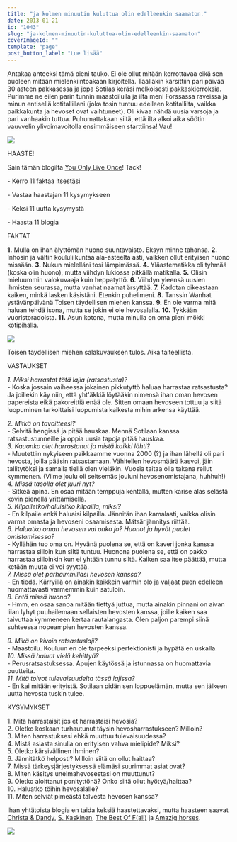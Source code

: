 ```yaml
---
title: "ja kolmen minuutin kuluttua olin edelleenkin saamaton."
date: 2013-01-21
id: "1043"
slug: "ja-kolmen-minuutin-kuluttua-olin-edelleenkin-saamaton"
coverImageId: ""
template: "page"
post_button_label: "Lue lisää"
---
```


Antakaa anteeksi tämä pieni tauko. Ei ole ollut mitään kerrottavaa eikä sen puoleen mitään mielenkiintoakaan kirjoitella. Täälläkin kärsittiin pari päivää 30 asteen pakkasessa ja jopa Sotilas keräsi melkoisesti pakkaskierroksia. Purimme ne eilen parin tunnin maastoilulla ja ilta meni Forssassa raveissa ja minun entisellä kotitallillani (joka tosin tuntuu edelleen kotitallilta, vaikka paikkakunta ja hevoset ovat vaihtuneet). Oli kivaa nähdä uusia varsoja ja pari vanhaakin tuttua. Puhumattakaan siitä, että ilta alkoi aika söötin vauvvelin ylivoimavoitolla ensimmäiseen starttiinsa! Vau!

[![](/images/rock.jpg)](http://4.bp.blogspot.com/-ZYVRASRJhLQ/UP1WebO7pSI/AAAAAAAAE7o/9ulwITJp8Ew/s1600/rock.jpg)

HAASTE!

Sain tämän blogilta [You Only Live Once](http://erika-only-live-once.blogspot.fi/)! Tack!

\- Kerro 11 faktaa itsestäsi

\- Vastaa haastajan 11 kysymykseen

\- Keksi 11 uutta kysymystä

\- Haasta 11 blogia

FAKTAT

**1.** Mulla on ihan älyttömän huono suuntavaisto. Eksyn minne tahansa. **2.** Inhosin ja vältin koululiikuntaa ala-asteelta asti, vaikken ollut erityisen huono missään. **3.** Nukun mielelläni tosi lämpimässä. **4.** Yläastematikka oli tyhmää (koska olin huono), mutta viihdyn lukiossa pitkällä matikalla. **5.** Olisin mieluummin valokuvaaja kuin heppatyttö. **6.** Viihdyn yleensä uusien ihmisten seurassa, mutta vanhat naamat ärsyttää. **7.** Kadotan oikeastaan kaiken, minkä lasken käsistäni. Etenkin puhelimeni. **8.** Tanssin Wanhat ystävänpäivänä Toisen täydellisen miehen kanssa. **9.** En ole varma mitä haluan tehdä isona, mutta se jokin ei ole hevosalalla. **10.** Tykkään vuoristoradoista. **11.** Asun kotona, mutta minulla on oma pieni mökki kotipihalla.

[![](/images/hoo.jpg)](http://3.bp.blogspot.com/-PsBRrnAQm1w/UP2Usg48uJI/AAAAAAAAE8E/JBPZEq6Ui6Q/s1600/hoo.jpg)

Toisen täydellisen miehen salakuvauksen tulos. Aika taiteellista.

VASTAUKSET

_1\. Miksi harrastat tätä lajia (ratsastusta)?_  
_\-_ Koska jossain vaiheessa jokainen pikkutyttö haluaa harrastaa ratsastusta? Ja joillekin käy niin, että yht'äkkiä löytääkin nimensä ihan oman hevosen papereista eikä pakoreittiä enää ole. Sitten omaan hevoseen tottuu ja siitä luopuminen tarkoittaisi luopumista kaikesta mihin arkensa käyttää.

_2\. Mitkä on tavoitteesi?_  
_\-_ Selvitä hengissä ja pitää hauskaa. Mennä Sotilaan kanssa ratsastustunneille ja oppia uusia tapoja pitää hauskaa.  
_3\. Kauanko olet harrastanut ja mistä kaikki lähti?_  
_\-_ Muutettiin nykyiseen paikkaamme vuonna 2000 (?) ja ihan lähellä oli pari hevosta, joilla pääsin ratsastamaan. Vähitellen hevosmäärä kasvoi, jäin tallitytöksi ja samalla tiellä olen vieläkin. Vuosia taitaa olla takana reilut kymmenen. (Viime joulu oli seitsemäs jouluni hevosenomistajana, huhhuh!)  
_4\. Missä tasolla olet juuri nyt?_  
_\-_ Sitkeä apina. En osaa mitään temppuja kentällä, mutten karise alas selästä kovin pienellä yrittämisellä.  
_5\. Kilpailetko/haluisitko kilpailla, miksi?_  
_\-_ En kilpaile enkä haluaisi kilpailla. Jännitän ihan kamalasti, vaikka olisin varma omasta ja hevoseni osaamisesta. Mätsärijännitys riittää.  
_6\. Haluatko oman hevosen vai onko jo? Huonot ja hyvät puolet omistamisessa?_  
_\-_ Kyllähän tuo oma on. Hyvänä puolena se, että on kaveri jonka kanssa harrastaa silloin kun siltä tuntuu. Huonona puolena se, että on pakko harrastaa silloinkin kun ei yhtään tunnu siltä. Kaiken saa itse päättää, mutta ketään muuta ei voi syyttää.  
_7\. Missä olet parhaimmillasi hevosen kanssa?_  
_\-_ En tiedä. Kärryillä on ainakin kaikkein varmin olo ja valjaat puen edelleen huomattavasti varmemmin kuin satuloin.  
_8\. Entä missä huono?_  
_\-_ Hmm, en osaa sanoa mitään tiettyä juttua, mutta ainakin pinnani on aivan liian lyhyt puuhailemaan sellaisten hevosten kanssa, joille kaiken saa taivuttaa kymmeneen kertaa rautalangasta. Olen paljon parempi siinä suhteessa nopeampien hevosten kanssa.

_9\. Mikä on kivoin ratsastuslaji?_  
_\-_ Maastoilu. Kouluun en ole tarpeeksi perfektionisti ja hypätä en uskalla.  
_10\. Missä haluat vielä kehittyä?_  
_\-_ Perusratsastuksessa. Apujen käytössä ja istunnassa on huomattavia puutteita.  
_11\. Mitä toivot tulevaisuudelta tässä lajissa?_  
_\-_ En kai mitään erityistä. Sotilaan pidän sen loppuelämän, mutta sen jälkeen uutta hevosta tuskin tulee.

KYSYMYKSET

1\. Mitä harrastaisit jos et harrastaisi hevosia?  
2\. Oletko koskaan turhautunut täysin hevosharrastukseen? Milloin?  
3\. Miten harrastuksesi ehkä muuttuu tulevaisuudessa?  
4\. Mistä asiasta sinulla on erityisen vahva mielipide? Miksi?  
5\. Oletko kärsivällinen ihminen?  
6\. Jännitätkö helposti? Milloin siitä on ollut haittaa?  
7\. Missä tärkeysjärjestyksessä elämäsi suurimmat asiat ovat?  
8\. Miten käsitys unelmahevosestasi on muuttunut?  
9\. Oletko aloittanut ponityttönä? Onko siitä ollut hyötyä/haittaa?  
10\. Haluatko töihin hevosalalle?  
11\. Miten selviät pimeästä talvesta hevosen kanssa?

Ihan yhtätoista blogia en taida keksiä haastettavaksi, mutta haasteen saavat [Christa & Dandy](http://kilpasilakka.blogspot.fi/), [S. Kaskinen](http://skaskinen.blogspot.fi/), [The Best Of F(all)](http://kouluponi.blogspot.fi/) ja [Amazig horses](http://lookatmyhorsemyhorseisamazing.blogspot.fi/).

[![](/images/ak.jpg)](http://4.bp.blogspot.com/-o6SxX_etlJE/UP2WewsflnI/AAAAAAAAE8U/DFGAH4CfOS8/s1600/ak.jpg)
